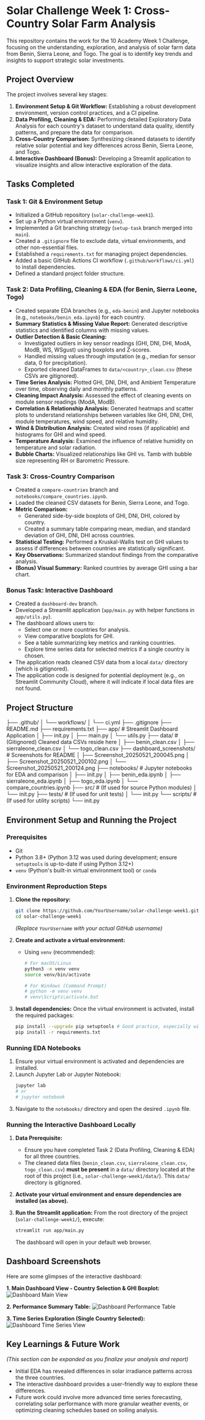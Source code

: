 # Solar Challenge Week 1: Cross-Country Solar Farm Analysis

This repository contains the work for the 10 Academy Week 1 Challenge, focusing on the understanding, exploration, and analysis of solar farm data from Benin, Sierra Leone, and Togo. The goal is to identify key trends and insights to support strategic solar investments.

## Project Overview

The project involves several key stages:
1.  **Environment Setup & Git Workflow:** Establishing a robust development environment, version control practices, and a CI pipeline.
2.  **Data Profiling, Cleaning & EDA:** Performing detailed Exploratory Data Analysis for each country's dataset to understand data quality, identify patterns, and prepare the data for comparison.
3.  **Cross-Country Comparison:** Synthesizing cleaned datasets to identify relative solar potential and key differences across Benin, Sierra Leone, and Togo.
4.  **Interactive Dashboard (Bonus):** Developing a Streamlit application to visualize insights and allow interactive exploration of the data.

## Tasks Completed

### Task 1: Git & Environment Setup
*   Initialized a GitHub repository (`solar-challenge-week1`).
*   Set up a Python virtual environment (`venv`).
*   Implemented a Git branching strategy (`setup-task` branch merged into `main`).
*   Created a `.gitignore` file to exclude data, virtual environments, and other non-essential files.
*   Established a `requirements.txt` for managing project dependencies.
*   Added a basic GitHub Actions CI workflow (`.github/workflows/ci.yml`) to install dependencies.
*   Defined a standard project folder structure.

### Task 2: Data Profiling, Cleaning & EDA (for Benin, Sierra Leone, Togo)
*   Created separate EDA branches (e.g., `eda-benin`) and Jupyter notebooks (e.g., `notebooks/benin_eda.ipynb`) for each country.
*   **Summary Statistics & Missing Value Report:** Generated descriptive statistics and identified columns with missing values.
*   **Outlier Detection & Basic Cleaning:**
    *   Investigated outliers in key sensor readings (GHI, DNI, DHI, ModA, ModB, WS, WSgust) using boxplots and Z-scores.
    *   Handled missing values through imputation (e.g., median for sensor data, 0 for precipitation).
    *   Exported cleaned DataFrames to `data/<country>_clean.csv` (these CSVs are gitignored).
*   **Time Series Analysis:** Plotted GHI, DNI, DHI, and Ambient Temperature over time, observing daily and monthly patterns.
*   **Cleaning Impact Analysis:** Assessed the effect of cleaning events on module sensor readings (ModA, ModB).
*   **Correlation & Relationship Analysis:** Generated heatmaps and scatter plots to understand relationships between variables like GHI, DNI, DHI, module temperatures, wind speed, and relative humidity.
*   **Wind & Distribution Analysis:** Created wind roses (if applicable) and histograms for GHI and wind speed.
*   **Temperature Analysis:** Examined the influence of relative humidity on temperature and solar radiation.
*   **Bubble Charts:** Visualized relationships like GHI vs. Tamb with bubble size representing RH or Barometric Pressure.

### Task 3: Cross-Country Comparison
*   Created a `compare-countries` branch and `notebooks/compare_countries.ipynb`.
*   Loaded the cleaned CSV datasets for Benin, Sierra Leone, and Togo.
*   **Metric Comparison:**
    *   Generated side-by-side boxplots of GHI, DNI, DHI, colored by country.
    *   Created a summary table comparing mean, median, and standard deviation of GHI, DNI, DHI across countries.
*   **Statistical Testing:** Performed a Kruskal-Wallis test on GHI values to assess if differences between countries are statistically significant.
*   **Key Observations:** Summarized standout findings from the comparative analysis.
*   **(Bonus) Visual Summary:** Ranked countries by average GHI using a bar chart.

### Bonus Task: Interactive Dashboard
*   Created a `dashboard-dev` branch.
*   Developed a Streamlit application (`app/main.py` with helper functions in `app/utils.py`).
*   The dashboard allows users to:
    *   Select one or more countries for analysis.
    *   View comparative boxplots for GHI.
    *   See a table summarizing key metrics and ranking countries.
    *   Explore time series data for selected metrics if a single country is chosen.
*   The application reads cleaned CSV data from a local `data/` directory (which is gitignored).
*   The application code is designed for potential deployment (e.g., on Streamlit Community Cloud), where it will indicate if local data files are not found.

## Project Structure


├── .github/
│ └── workflows/
│ └── ci.yml
├── .gitignore
├── README.md
├── requirements.txt
├── app/ # Streamlit Dashboard Application
│ ├── init.py
│ ├── main.py
│ └── utils.py
├── data/ # (Gitignored) Cleaned data CSVs reside here
│ ├── benin_clean.csv
│ ├── sierraleone_clean.csv
│ └── togo_clean.csv
├── dashboard_screenshots/ # Screenshots for README
│ ├── Screenshot_20250521_200045.png
│ ├── Screenshot_20250521_200102.png
│ └── Screenshot_20250521_200124.png
├── notebooks/ # Jupyter notebooks for EDA and comparison
│ ├── init.py
│ ├── benin_eda.ipynb
│ ├── sierraleone_eda.ipynb
│ ├── togo_eda.ipynb
│ └── compare_countries.ipynb
├── src/ # (If used for source Python modules)
│ └── init.py
├── tests/ # (If used for unit tests)
│ └── init.py
└── scripts/ # (If used for utility scripts)
└── init.py



## Environment Setup and Running the Project

### Prerequisites
*   Git
*   Python 3.8+ (Python 3.12 was used during development; ensure `setuptools` is up-to-date if using Python 3.12+)
*   `venv` (Python's built-in virtual environment tool) or `conda`

### Environment Reproduction Steps

1.  **Clone the repository:**
    ```bash
    git clone https://github.com/YourUsername/solar-challenge-week1.git
    cd solar-challenge-week1
    ```
    *(Replace `YourUsername` with your actual GitHub username)*

2.  **Create and activate a virtual environment:**
    *   Using `venv` (recommended):
        ```bash
        # For macOS/Linux
        python3 -m venv venv
        source venv/bin/activate

        # For Windows (Command Prompt)
        # python -m venv venv
        # venv\Scripts\activate.bat
        ```

3.  **Install dependencies:**
    Once the virtual environment is activated, install the required packages:
    ```bash
    pip install --upgrade pip setuptools # Good practice, especially with Python 3.12
    pip install -r requirements.txt
    ```

### Running EDA Notebooks
1.  Ensure your virtual environment is activated and dependencies are installed.
2.  Launch Jupyter Lab or Jupyter Notebook:
    ```bash
    jupyter lab
    # or
    # jupyter notebook
    ```
3.  Navigate to the `notebooks/` directory and open the desired `.ipynb` file.

### Running the Interactive Dashboard Locally

1.  **Data Prerequisite:**
    *   Ensure you have completed Task 2 (Data Profiling, Cleaning & EDA) for all three countries.
    *   The cleaned data files (`benin_clean.csv`, `sierraleone_clean.csv`, `togo_clean.csv`) **must be present** in a `data/` directory located at the root of this project (i.e., `solar-challenge-week1/data/`). This `data/` directory is gitignored.

2.  **Activate your virtual environment and ensure dependencies are installed (as above).**

3.  **Run the Streamlit application:**
    From the root directory of the project (`solar-challenge-week1/`), execute:
    ```bash
    streamlit run app/main.py
    ```
    The dashboard will open in your default web browser.

## Dashboard Screenshots

Here are some glimpses of the interactive dashboard:

**1. Main Dashboard View - Country Selection & GHI Boxplot:**
![Dashboard Main View](dashboard_screenshots/Screenshot_20250521_200045.png)

**2. Performance Summary Table:**
![Dashboard Performance Table](dashboard_screenshots/Screenshot_20250521_200102.png)

**3. Time Series Exploration (Single Country Selected):**
![Dashboard Time Series View](dashboard_screenshots/Screenshot_20250521_200124.png)

## Key Learnings & Future Work
*(This section can be expanded as you finalize your analysis and report)*
*   Initial EDA has revealed differences in solar irradiance patterns across the three countries.
*   The interactive dashboard provides a user-friendly way to explore these differences.
*   Future work could involve more advanced time series forecasting, correlating solar performance with more granular weather events, or optimizing cleaning schedules based on soiling analysis.
